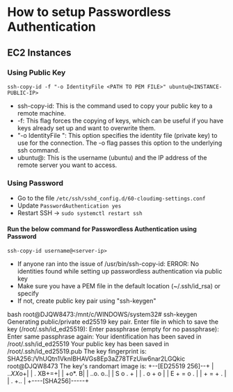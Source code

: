 # How to setup Passwordless Authentication

## EC2 Instances

### Using Public Key

```
ssh-copy-id -f "-o IdentityFile <PATH TO PEM FILE>" ubuntu@<INSTANCE-PUBLIC-IP>
```

- ssh-copy-id: This is the command used to copy your public key to a remote machine.
- -f: This flag forces the copying of keys, which can be useful if you have keys already set up and want to overwrite them.
- "-o IdentityFile <PATH TO PEM FILE>": This option specifies the identity file (private key) to use for the connection. The -o flag passes this option to the underlying ssh command.
- ubuntu@<INSTANCE-IP>: This is the username (ubuntu) and the IP address of the remote server you want to access.

### Using Password 

- Go to the file `/etc/ssh/sshd_config.d/60-cloudimg-settings.conf`
- Update `PasswordAuthentication yes`
- Restart SSH -> `sudo systemctl restart ssh`

#### Run the below command for Passwordless Authentication using Password
```
ssh-copy-id username@<server-ip>
```

- If anyone ran into the issue of /usr/bin/ssh-copy-id: ERROR: No identities found while setting up passwordless authentication via public key
- Make sure you have a PEM file in the default location (~/.ssh/id_rsa) or specify
- If not, create public key pair using "ssh-keygen"

bash
root@DJQW8473:/mnt/c/WINDOWS/system32# ssh-keygen
Generating public/private ed25519 key pair.
Enter file in which to save the key (/root/.ssh/id_ed25519):
Enter passphrase (empty for no passphrase):
Enter same passphrase again:
Your identification has been saved in /root/.ssh/id_ed25519
Your public key has been saved in /root/.ssh/id_ed25519.pub
The key fingerprint is:
SHA256:/VhUQtn1VknIBHAVGs8Ep3aZ78TFzUiw6nar2LGQkic root@DJQW8473
The key's randomart image is:
+--[ED25519 256]--+
|         ..*XX*o+|
|          . XB+=+|
|           +o*. B|
|         ..o. o..|
|        S o .  + |
|       . o +  o  |
|      E + = o  . |
|       + = + .   |
|        . +..    |
+----[SHA256]-----+


